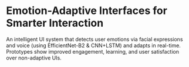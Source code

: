 # Emotion-Adaptive Interfaces for Smarter Interaction
An intelligent UI system that detects user emotions via facial expressions and voice (using EfficientNet-B2 & CNN+LSTM) and adapts in real-time. Prototypes show improved engagement, learning, and user satisfaction over non-adaptive UIs.
